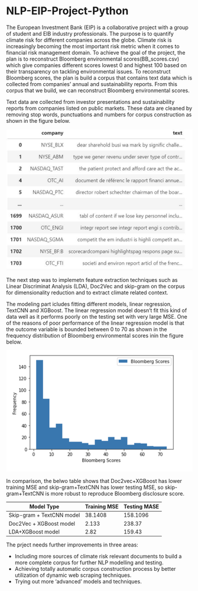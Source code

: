 # NLP-EIP-Project-Python
The European Investment Bank (EIP) is a collaborative project with a group of student and EIB industry professionals. The purpose is to quantify climate risk for different companies across the globe. Climate risk is increasingly becoming the most important risk metric when it comes to financial risk management domain. To achieve the goal of the project, the plan is to reconstruct Bloomberg environmental scores(BB_scores.csv) which give companies different scores lowest 0 and highest 100 based on their transparency on tackling environmental issues. To reconstruct Bloomberg scores, the plan is build a corpus that contains text data which is collected from companies’ annual and sustainability reports. From this corpus that we build, we can reconstruct Bloomberg environmental scores. 

Text data are collected from investor presentations and sustainability reports from companies listed on public markets. These data are cleaned by removing  stop words, punctuations and numbers for corpus construction as shown in the figure below.

![](Corpus.png)


The next step was to implemetn feature extraction techniques such as Linear Discriminat Analysis (LDA), Doc2Vec and skip-gram on the corpus for dimensionality reduction and to extract climate related context. 

The modeling part icludes fitting different models, linear regression, TextCNN and XGBoost. The linear regression model doesn’t fit this kind of data well as it performs poorly on the testing set with very large MSE. One of the reasons of poor performance of the linear regression model is that the outcome variable is bounded between 0 to 70 as shown in the frequency distribution of Bloomberg environmental scores inin the figure below.
 
![](BB_distribution.png)


In comparison, the belwo table shows that Doc2vec+XGBoost has lower training MSE and skip-gram+TextCNN has lower testing MSE, so skip-gram+TextCNN is more robust to reproduce Bloomberg disclosure score.

| Model Type | Training MSE |  Testing MASE|
|-|-|-|
|Skip-gram + TextCNN model|38.1408| 158.1096 | 
|Doc2Vec + XGBoost model|2.133| 238.37 | 
|LDA+XGBoost model|2.82| 159.43 | 

The prject needs further improvements in three areas:
- Including more sources of climate risk relevant documents to build a more complete corpus for further NLP modelling and testing.
- Achieving totally automatic corpus construction process by better utilization of dynamic web scraping techniques.
- Trying out more ‘advanced’ models and techniques. 
